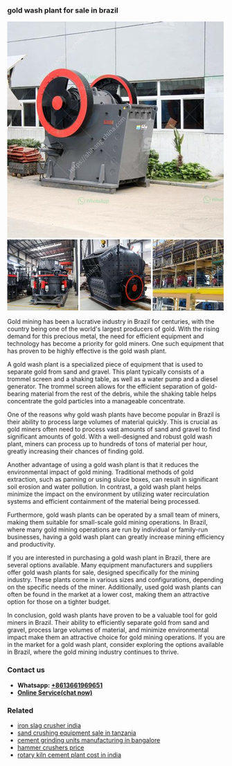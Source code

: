<h3>gold wash plant for sale in brazil</h3><img src='1706768193.jpg' alt=''><p>Gold mining has been a lucrative industry in Brazil for centuries, with the country being one of the world's largest producers of gold. With the rising demand for this precious metal, the need for efficient equipment and technology has become a priority for gold miners. One such equipment that has proven to be highly effective is the gold wash plant.</p><p>A gold wash plant is a specialized piece of equipment that is used to separate gold from sand and gravel. This plant typically consists of a trommel screen and a shaking table, as well as a water pump and a diesel generator. The trommel screen allows for the efficient separation of gold-bearing material from the rest of the debris, while the shaking table helps concentrate the gold particles into a manageable concentrate.</p><p>One of the reasons why gold wash plants have become popular in Brazil is their ability to process large volumes of material quickly. This is crucial as gold miners often need to process vast amounts of sand and gravel to find significant amounts of gold. With a well-designed and robust gold wash plant, miners can process up to hundreds of tons of material per hour, greatly increasing their chances of finding gold.</p><p>Another advantage of using a gold wash plant is that it reduces the environmental impact of gold mining. Traditional methods of gold extraction, such as panning or using sluice boxes, can result in significant soil erosion and water pollution. In contrast, a gold wash plant helps minimize the impact on the environment by utilizing water recirculation systems and efficient containment of the material being processed.</p><p>Furthermore, gold wash plants can be operated by a small team of miners, making them suitable for small-scale gold mining operations. In Brazil, where many gold mining operations are run by individual or family-run businesses, having a gold wash plant can greatly increase mining efficiency and productivity.</p><p>If you are interested in purchasing a gold wash plant in Brazil, there are several options available. Many equipment manufacturers and suppliers offer gold wash plants for sale, designed specifically for the mining industry. These plants come in various sizes and configurations, depending on the specific needs of the miner. Additionally, used gold wash plants can often be found in the market at a lower cost, making them an attractive option for those on a tighter budget.</p><p>In conclusion, gold wash plants have proven to be a valuable tool for gold miners in Brazil. Their ability to efficiently separate gold from sand and gravel, process large volumes of material, and minimize environmental impact make them an attractive choice for gold mining operations. If you are in the market for a gold wash plant, consider exploring the options available in Brazil, where the gold mining industry continues to thrive.</p><h3>Contact us</h3><ul><li><strong>Whatsapp:&nbsp;<a href="https://wa.me/8613661969651">+8613661969651</a></strong></li><li><a href="https://swt.shibang-china.com/?git&amp;zhl&amp;gold wash plant for sale in brazil"><strong>Online Service(chat now)</strong></a></li></ul><h3>Related</h3><ul><li><a href='iron slag crusher india.md'>iron slag crusher india</a></li><li><a href='sand crushing equipment sale in tanzania.md'>sand crushing equipment sale in tanzania</a></li><li><a href='cement grinding units manufacturing in bangalore.md'>cement grinding units manufacturing in bangalore</a></li><li><a href='hammer crushers price.md'>hammer crushers price</a></li><li><a href='rotary kiln cement plant cost in india.md'>rotary kiln cement plant cost in india</a></li></ul>